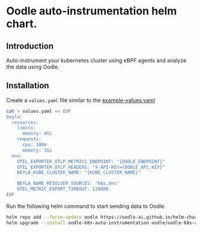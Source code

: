 # Oodle auto-instrumentation helm chart.

## Introduction
Auto-instrument your kubernetes cluster using eBPF agents and
analyze the data using Oodle.

## Installation
Create a `values.yaml` file similar to the [example-values.yaml](./example-values.yaml)

```bash
cat > values.yaml << EOF
beyla:
  resources:
    limits:
      memory: 4Gi
    requests:
      cpu: 100m
      memory: 1Gi
  env:
    OTEL_EXPORTER_OTLP_METRICS_ENDPOINT: "{OODLE_ENDPOINT}"
    OTEL_EXPORTER_OTLP_HEADERS: "X-API-KEY={OODLE_API_KEY}"
    BEYLA_KUBE_CLUSTER_NAME: "{KUBE_CLUSTER_NAME}"

    BEYLA_NAME_RESOLVER_SOURCES: "k8s,dns"
    OTEL_METRIC_EXPORT_TIMEOUT: 120000
EOF
```

Run the following helm command to start sending data to Oodle.
```bash
helm repo add --force-update oodle https://oodle-ai.github.io/helm-charts;
helm upgrade --install oodle-k8s-auto-instrumentation oodle/oodle-k8s-auto-instrumentation --values values.yaml --namespace oodle-instrumentation --create-namespace
```

